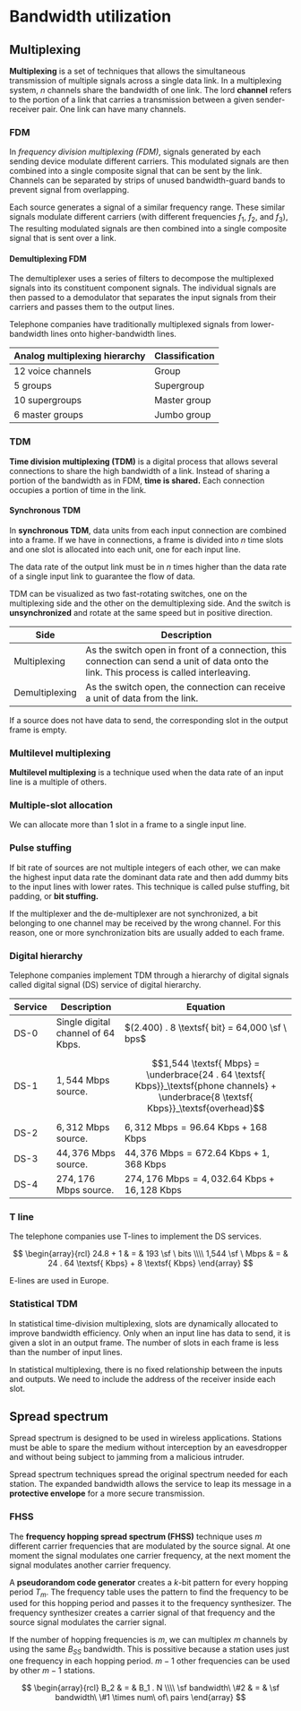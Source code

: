 # Bandwidth utilization

## Multiplexing

**Multiplexing** is a set of techniques that allows the simultaneous
transmission of multiple signals across a single data link. In a multiplexing
system, $n$ channels share the bandwidth of one link. The lord **channel**
refers to the portion of a link that carries a transmission between a given
sender-receiver pair. One link can have many channels.

### FDM

In *frequency division multiplexing (FDM)*, signals generated by each sending
device modulate different carriers. This modulated signals are then combined
into a single composite signal that can be sent by the link. Channels can be
separated by strips of unused bandwidth-guard bands to prevent signal from
overlapping.

Each source generates a signal of a similar frequency range. These similar
signals modulate different carriers (with different frequencies $f_1$, $f_2$,
and $f_3$), The resulting modulated signals are then combined into a single
composite signal that is sent over a link.

#### Demultiplexing FDM

The demultiplexer uses a series of filters to decompose the multiplexed signals
into its constituent component signals. The individual signals are then passed
to a demodulator that separates the input signals from their carriers and passes
them to the output lines.

Telephone companies have traditionally multiplexed signals from lower-bandwidth
lines onto higher-bandwidth lines.

Analog multiplexing hierarchy | Classification
--- | ---
12 voice channels | Group
5 groups | Supergroup
10 supergroups | Master group
6 master groups | Jumbo group

### TDM

**Time division multiplexing (TDM)** is a digital process that allows several
connections to share the high bandwidth of a link. Instead of sharing a portion
of the bandwidth as in FDM, **time is shared.** Each connection occupies a
portion of time in the link.

#### Synchronous TDM

In **synchronous TDM**, data units from each input connection are combined into
a frame. If we have in connections, a frame is divided into $n$ time slots and
one slot is allocated into each unit, one for each input line.

The data rate of the output link must be in $n$ times higher than the data rate
of a single input link to guarantee the flow of data.

TDM can be visualized as two fast-rotating switches, one on the multiplexing
side and the other on the demultiplexing side. And the switch is
**unsynchronized** and rotate at the same speed but in positive direction.

Side | Description
--- | ---
Multiplexing | As the switch open in front of a connection, this connection can send a unit of data onto the link. This process is called interleaving.
Demultiplexing | As the switch open, the connection can receive a unit of data from the link.

If a source does not have data to send, the corresponding slot in the output
frame is empty.

### Multilevel multiplexing

**Multilevel multiplexing** is a technique used when the data rate of an input
line is a multiple of others.

### Multiple-slot allocation

We can allocate more than 1 slot in a frame to a single input line.

### Pulse stuffing

If bit rate of sources are not multiple integers of each other, we can make the
highest input data rate the dominant data rate and then add dummy bits to the
input lines with lower rates. This technique is called pulse stuffing, bit
padding, or **bit stuffing.**

If the multiplexer and the de-multiplexer are not synchronized, a bit belonging
to one channel may be received by the wrong channel. For this reason, one or
more synchronization bits are usually added to each frame.

### Digital hierarchy

Telephone companies implement TDM through a hierarchy of digital signals called
digital signal (DS) service of digital hierarchy.

Service | Description | Equation
--- | --- | ---
DS-0 | Single digital channel of $64$ Kbps. | $(2.400) . 8 \textsf{ bit} = 64,000 \sf \ bps$
DS-1 | $1,544$ Mbps source. | $$1,544 \textsf{ Mbps} = \underbrace{24 . 64 \textsf{ Kbps}}_\textsf{phone channels} + \underbrace{8 \textsf{ Kbps}}_\textsf{overhead}$$
DS-2 | $6,312$ Mbps source. | $6,312 \textsf{ Mbps} = 96 . 64 \textsf{ Kbps} + 168 \textsf{ Kbps}$
DS-3 | $44,376$ Mbps source. | $44,376 \textsf{ Mbps} = 672 . 64 \textsf{ Kbps} + 1,368 \textsf{ Kbps}$
DS-4 | $274,176$ Mbps source. | $274,176 \textsf{ Mbps} = 4,032 . 64 \textsf{ Kbps} + 16,128 \textsf{ Kbps}$

### T line

The telephone companies use T-lines to implement the DS services.

$$
\begin{array}{rcl}
  24.8 + 1 & = & 193 \sf \ bits \\\\
  1,544 \sf \ Mbps & = & 24 . 64 \textsf{ Kbps} + 8 \textsf{ Kbps}
\end{array}
$$

E-lines are used in Europe.

### Statistical TDM

In statistical time-division multiplexing, slots are dynamically allocated to
improve bandwidth efficiency. Only when an input line has data to send, it is
given a slot in an output frame. The number of slots in each frame is less than
the number of input lines.

In statistical multiplexing, there is no fixed relationship between the inputs
and outputs. We need to include the address of the receiver inside each slot.

## Spread spectrum

Spread spectrum is designed to be used in wireless applications. Stations must
be able to spare the medium without interception by an eavesdropper and without
being subject to jamming from a malicious intruder.

Spread spectrum techniques spread the original spectrum needed for each station.
The expanded bandwidth allows the service to leap its message in a **protective
envelope** for a more secure transmission.

### FHSS

The **frequency hopping spread spectrum (FHSS)** technique uses $m$ different
carrier frequencies that are modulated by the source signal. At one moment the
signal modulates one carrier frequency, at the next moment the signal modulates
another carrier frequency.

A **pseudorandom code generator** creates a $k$-bit pattern for every hopping
period $T_m$. The frequency table uses the pattern to find the frequency to be
used for this hopping period and passes it to the frequency synthesizer. The
frequency synthesizer creates a carrier signal of that frequency and the source
signal modulates the carrier signal.

If the number of hopping frequencies is $m$, we can multiplex $m$ channels by
using the same $B_{SS}$ bandwidth. This is possitive because a station uses just
one frequency in each hopping period. $m-1$ other frequencies can be used by
other $m-1$ stations.

$$
\begin{array}{rcl}
  B_2 & = & B_1 . N \\\\
  \sf bandwidth\ \#2 & = & \sf bandwidth\ \#1 \times num\ of\ pairs
\end{array}
$$
